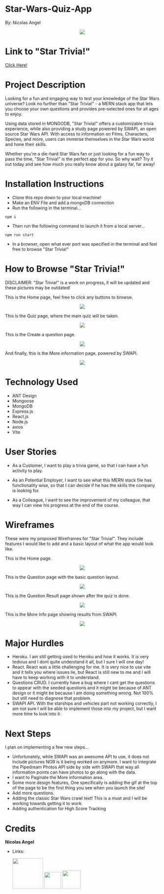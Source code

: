 # Star-Wars-Quiz-App
By: Nicolas Angel
<p align="center"><img src="frontend/src/assets/DarthVader.gif" /></p>


# Link to "Star Trivia!"
<a href="https://star-wars-trivia-game.herokuapp.com/">Click Here!</a>


# Project Description

Looking for a fun and engaging way to test your knowledge of the Star Wars universe? Look no further than "Star Trivia!" - a MERN stack app that lets you choose your own questions and provides pre-selected ones for all ages to enjoy.

Using data stored in MONGODB, "Star Trivia!" offers a customizable trivia experience, while also providing a study page powered by SWAPI, an open source Star Wars API. With access to information on Films, Characters, Species, and more, users can immerse themselves in the Star Wars world and hone their skills.

Whether you're a die-hard Star Wars fan or just looking for a fun way to pass the time, "Star Trivia!" is the perfect app for you. So why wait? Try it out today and see how much you really know about a galaxy far, far away!


# Installation Instructions

* Clone this repo down to your local machine!
* Make an ENV File and add a mongoDB connection
* Run the following in the terminal...
```
npm i
```
* Then run the following command to launch it from a local server... 
```
npm run start
```
* In a browser, open what ever port was specified in the terminal and feel free to browse "Star Trivia!"


# How to Browse "Star Trivia!"

DISCLAIMER: "Star Trivia!" is a work on progress, it will be updated and these pictures may be outdated!

This is the Home page, feel free to click any buttons to browse.
<p align="center"><img src="frontend/src/assets/Star-Trivia-Homepage.png" /></p>

This is the Quiz page, where the main quiz will be taken.
<p align="center"><img src="frontend/src/assets/Star-Trivia-Quizpage.png" /></p>

This is the Create a question page.
<p align="center"><img src="frontend/src/assets/Star-Trivia-Createpage.png" /></p>

And finally, this is the More information page, powered by SWAPI.
<p align="center"><img src="frontend/src/assets/Star-Trivia-Moreinfopage.png" /></p>


# Technology Used

* ANT Design
* Mongoose
* MongoDB
* Express.js
* React.js
* Node.js
* axios
* Vite


# User Stories

* As a Customer, I want to play a trivia game, so that I can have a fun activity to play.

* As an Potential Employer, I want to see what this MERN stack file has functionality wise, so that I can decide if he has the skills the company is looking for.

* As a Colleague, I want to see the improvement of my colleague, that way I can view his progress at the end of the course.


# Wireframes

These were my proposed Wireframes for "Star Trivia!". They include features I would like to add and a basic layout of what the app would look like.

This is the Home page.
<p align="center"><img src="frontend/src/assets/Star-Trivia-WF1.png" /></p>

This is the Question page with the basic question layout.
<p align="center"><img src="frontend/src/assets/Star-Trivia-WF2.png" /></p>

This is the Question Result page shown after the quiz is done.
<p align="center"><img src="frontend/src/assets/Star-Trivia-WF3.png" /></p>

This is the More Info page showing results from SWAPI.
<p align="center"><img src="frontend/src/assets/Star-Trivia-WF4.png" /></p>


# Major Hurdles

* Heroku. I am still getting used to Heroku and how it works. It is very tedious and I dont quite understand it all, but I sure I will one day!
* React. React was a little challenging for me. It is very nice to use vite and it tells you where issues lie, but React is still new to me and I will have to keep working with it to understand.
* Questions CRUD. I currently have a bug where I cant get the questions to appear with the seeded questions and it might be because of ANT design or it might be because I am doing something wrong. Not 100% but still need to diagnose that problem.
* SWAPI API. With the starships and vehicles part not working correctly, I am not sure I will be able to implement those into my project, but I want more time to look into it.


# Next Steps

I plan on implementing a few new steps...
* Unfortunately, while SWAPI was an awesome API to use, it does not include pictures NOR is it being worked on anymore. I want to integrate the Pipedream Photos API side by side with SWAPI that way all information points can have photos to go along with the data.
* I want to Paginate the More information area.
* Some more design features, One specifically is adding the gif at the top of the page to be the first thing you see when you launch the site!
* Add more questions.
* Adding the classic Star Wars crawl text! This is a must and I will be working towards getting it to work.
* Adding authentication for High Score Tracking


# Credits

**Nicolas Angel**

* Links:

  <p align="left">
  	<a target="_blank" rel="noopener noreferrer" href="https://github.com/nangel42"><img src= "frontend/src/assets/GitHub-logo-white.png" width="100" height="auto"/></a> 
  	<a target="_blank" rel="noopener noreferrer" href="https://www.linkedin.com/in/nicolasangel/"><img src="frontend/src/assets/linkedin.png" width="55" height="auto"/></a> 
  	<a target="_blank" rel="noopener noreferrer" href="https://nangel42.github.io/Nicolas-Angel-Portfolio/"><img src="frontend/src/assets/website-white.png" width="60" height="auto"/></a> 
  </p>
